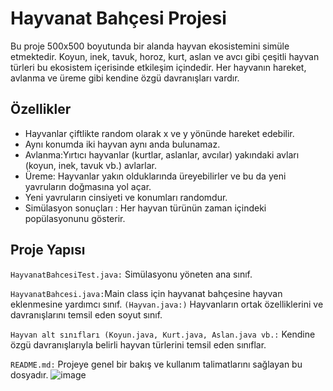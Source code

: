 # Hayvanat Bahçesi Projesi

Bu proje 500x500 boyutunda bir alanda hayvan ekosistemini simüle etmektedir. Koyun, inek, tavuk, horoz, kurt, aslan ve avcı gibi çeşitli hayvan türleri bu ekosistem içerisinde etkileşim içindedir. Her hayvanın hareket, avlanma ve üreme gibi kendine özgü davranışları vardır.

## Özellikler
-  Hayvanlar çiftlikte random olarak x ve y yönünde hareket edebilir.
-  Aynı konumda iki hayvan aynı anda bulunamaz.
-  Avlanma:Yırtıcı hayvanlar (kurtlar, aslanlar, avcılar) yakındaki avları (koyun, inek, tavuk vb.) avlarlar.
-  Üreme: Hayvanlar yakın olduklarında üreyebilirler ve bu da yeni yavruların doğmasına yol açar.
-  Yeni yavruların cinsiyeti ve konumları randomdur. 
-  Simülasyon sonuçları : Her hayvan türünün zaman içindeki popülasyonunu gösterir.

## Proje Yapısı

`HayvanatBahcesiTest.java:`  Simülasyonu yöneten ana sınıf.

`HayvanatBahcesi.java:`Main class için hayvanat bahçesine hayvan eklenmesine yardımcı sınıf.
`(Hayvan.java:)` Hayvanların ortak özelliklerini ve davranışlarını temsil eden soyut sınıf.

`Hayvan alt sınıfları (Koyun.java, Kurt.java, Aslan.java vb.:` Kendine özgü davranışlarıyla belirli hayvan türlerini temsil eden sınıflar.

`README.md:` Projeye genel bir bakış ve kullanım talimatlarını sağlayan bu dosyadır.
![image](https://github.com/sena-nur/HayvanatBahcesiProjesi/assets/80694577/b466892d-4f65-4a70-ae4f-ef17bc3682fb)

